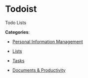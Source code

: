 # Todoist

Todo Lists

**Categories**:

- [Personal Information Management](https://github/apis-list/apis-list#personal-information-management)

- [Lists](https://github/apis-list/apis-list#lists)

- [Tasks](https://github/apis-list/apis-list#tasks)

- [Documents & Productivity](https://github/apis-list/apis-list#documents-and-productivity)




